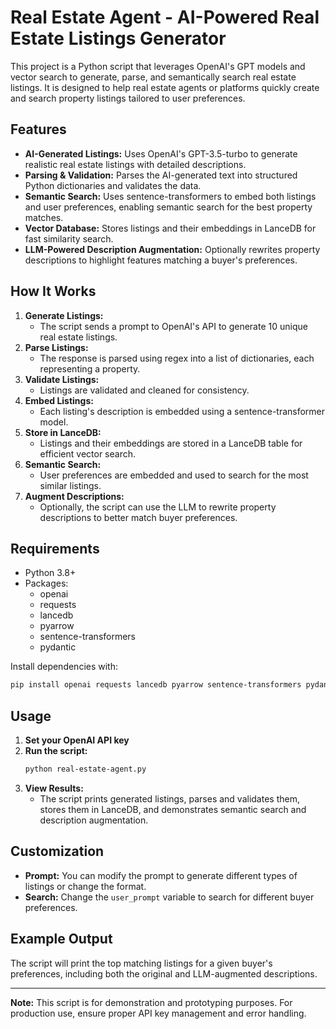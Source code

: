 ﻿# Real Estate Agent - AI-Powered Real Estate Listings Generator

This project is a Python script that leverages OpenAI's GPT models and vector search to generate, parse, and semantically search real estate listings. It is designed to help real estate agents or platforms quickly create and search property listings tailored to user preferences.

## Features
- **AI-Generated Listings:** Uses OpenAI's GPT-3.5-turbo to generate realistic real estate listings with detailed descriptions.
- **Parsing & Validation:** Parses the AI-generated text into structured Python dictionaries and validates the data.
- **Semantic Search:** Uses sentence-transformers to embed both listings and user preferences, enabling semantic search for the best property matches.
- **Vector Database:** Stores listings and their embeddings in LanceDB for fast similarity search.
- **LLM-Powered Description Augmentation:** Optionally rewrites property descriptions to highlight features matching a buyer's preferences.

## How It Works
1. **Generate Listings:**
   - The script sends a prompt to OpenAI's API to generate 10 unique real estate listings.
2. **Parse Listings:**
   - The response is parsed using regex into a list of dictionaries, each representing a property.
3. **Validate Listings:**
   - Listings are validated and cleaned for consistency.
4. **Embed Listings:**
   - Each listing's description is embedded using a sentence-transformer model.
5. **Store in LanceDB:**
   - Listings and their embeddings are stored in a LanceDB table for efficient vector search.
6. **Semantic Search:**
   - User preferences are embedded and used to search for the most similar listings.
7. **Augment Descriptions:**
   - Optionally, the script can use the LLM to rewrite property descriptions to better match buyer preferences.

## Requirements
- Python 3.8+
- Packages:
  - openai
  - requests
  - lancedb
  - pyarrow
  - sentence-transformers
  - pydantic

Install dependencies with:
```bash
pip install openai requests lancedb pyarrow sentence-transformers pydantic
```

## Usage
1. **Set your OpenAI API key**
2. **Run the script:**
   ```bash
   python real-estate-agent.py
   ```
3. **View Results:**
   - The script prints generated listings, parses and validates them, stores them in LanceDB, and demonstrates semantic search and description augmentation.

## Customization
- **Prompt:** You can modify the prompt to generate different types of listings or change the format.
- **Search:** Change the `user_prompt` variable to search for different buyer preferences.

## Example Output
The script will print the top matching listings for a given buyer's preferences, including both the original and LLM-augmented descriptions.

---

**Note:** This script is for demonstration and prototyping purposes. For production use, ensure proper API key management and error handling.

